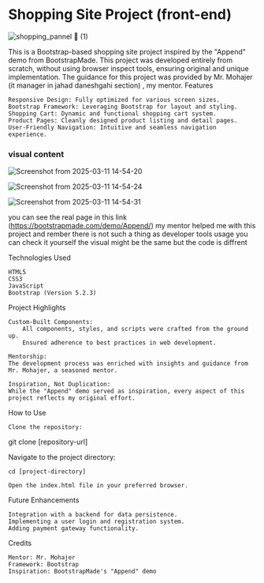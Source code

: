 <H1>Shopping Site Project (front-end) </H1>


![shopping_pannel 🌻 (1)](https://github.com/user-attachments/assets/261ec3d2-0ca5-4f65-8f19-b880f9e6b4b5)


This is a Bootstrap-based shopping site project inspired by the "Append" demo from BootstrapMade. This project was developed entirely from scratch, without using browser inspect tools, ensuring original and unique implementation. The guidance for this project was provided by Mr. Mohajer (it manager in jahad daneshgahi section) , my mentor.
Features

    Responsive Design: Fully optimized for various screen sizes.
    Bootstrap Framework: Leveraging Bootstrap for layout and styling.
    Shopping Cart: Dynamic and functional shopping cart system.
    Product Pages: Cleanly designed product listing and detail pages.
    User-Friendly Navigation: Intuitive and seamless navigation experience.
<h3>visual content </h3>

![Screenshot from 2025-03-11 14-54-20](https://github.com/user-attachments/assets/908a577e-1a82-4c9c-92f5-2b8d22fc61ff)

![Screenshot from 2025-03-11 14-54-24](https://github.com/user-attachments/assets/a1408141-3000-475d-bd30-f0f05c90879b)

![Screenshot from 2025-03-11 14-54-31](https://github.com/user-attachments/assets/dc7c1a2f-eabe-4130-b90d-8cd4e9a838cc)


 you can see the real page in this link 
(https://bootstrapmade.com/demo/Append/)
my mentor helped me with this project and rember there is not such a thing as developer tools usage you can check it yourself the visual might be the same but the code is diffrent

Technologies Used

    HTML5
    CSS3
    JavaScript
    Bootstrap (Version 5.2.3)

Project Highlights

    Custom-Built Components:
        All components, styles, and scripts were crafted from the ground up.
        Ensured adherence to best practices in web development.

    Mentorship:
    The development process was enriched with insights and guidance from Mr. Mohajer, a seasoned mentor.

    Inspiration, Not Duplication:
    While the "Append" demo served as inspiration, every aspect of this project reflects my original effort.

How to Use

    Clone the repository:

git clone [repository-url]

Navigate to the project directory:

    cd [project-directory]

    Open the index.html file in your preferred browser.

Future Enhancements

    Integration with a backend for data persistence.
    Implementing a user login and registration system.
    Adding payment gateway functionality.

Credits

    Mentor: Mr. Mohajer
    Framework: Bootstrap
    Inspiration: BootstrapMade's "Append" demo

